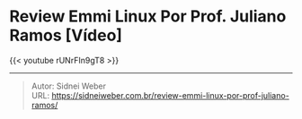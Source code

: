 # Review Emmi Linux Por Prof. Juliano Ramos [Vídeo]


{{&lt; youtube rUNrFIn9gT8 &gt;}}

---

> Autor: Sidnei Weber  
> URL: https://sidneiweber.com.br/review-emmi-linux-por-prof-juliano-ramos/  

